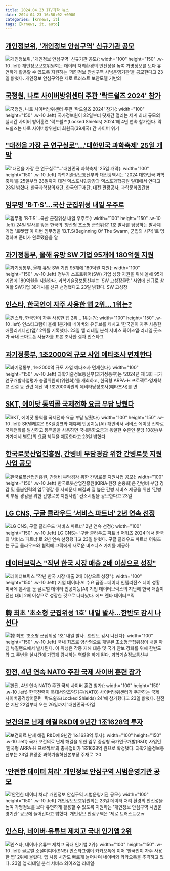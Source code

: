 ```yaml
---
title: 2024.04.23 IT/과학 뉴스
date: 2024-04-23 16:50:02 +0900
categories: [krnews, it]
tags: [krnews, it, auto]
---
```

## [개인정보위, '개인정보 안심구역' 신규기관 공모](https://n.news.naver.com/mnews/article/008/0005029207)

![개인정보위, '개인정보 안심구역' 신규기관 공모](https://mimgnews.pstatic.net/image/origin/008/2024/04/23/5029207.jpg?type=nf220_150){: width="100" height="150" .w-10 .left}
개인정보보호위원회는 데이터 처리환경의 안전성을 높여 가명정보를 보다 유연하게 활용할 수 있도록 지원하는 '개인정보 안심구역 시범운영기관'을 공모한다고 23일 밝혔다. 개인정보 안심구역은 제로 트러스트 보안모델 기반의

## [국정원, 나토 사이버방위센터 주관 '락드쉴즈 2024' 참가](https://n.news.naver.com/mnews/article/030/0003200198)

![국정원, 나토 사이버방위센터 주관 '락드쉴즈 2024' 참가](https://mimgnews.pstatic.net/image/origin/030/2024/04/22/3200198.jpg?type=nf220_150){: width="100" height="150" .w-10 .left}
국가정보원이 22일부터 닷새간 열리는 세계 최대 규모의 실시간 사이버 방어훈련 '락드쉴즈(Locked Shields) 2024'에 4년 연속 참가한다. 락드쉴즈는 나토 사이버방위센터 회원국(39개국) 간 사이버 위기

## ["대전을 가장 큰 연구실로"…'대한민국 과학축제' 25일 개막](https://n.news.naver.com/mnews/article/421/0007498705)

!["대전을 가장 큰 연구실로"…'대한민국 과학축제' 25일 개막](https://mimgnews.pstatic.net/image/origin/421/2024/04/23/7498705.jpg?type=nf220_150){: width="100" height="150" .w-10 .left}
과학기술정보통신부와 대전광역시는 '2024 대한민국 과학축제'를 25일부터 28일까지 대전 엑스포시민광장과 엑스포과학공원 일대에서 연다고 23일 밝혔다. 한국과학창의재단, 한국연구재단, 대전 관광공사, 과학문화민간협

## [임무명 'B·T·S'…국산 군집위성 내일 우주로](https://n.news.naver.com/mnews/article/001/0014646885)

![임무명 'B·T·S'…국산 군집위성 내일 우주로](https://mimgnews.pstatic.net/image/origin/001/2024/04/23/14646885.jpg?type=nf220_150){: width="100" height="150" .w-10 .left}
24일 발사를 앞둔 한국의 '양산형 초소형 군집위성' 1호 발사를 담당하는 발사체기업 '로켓랩'이 이번 임무명을 'B.T.S(Beginning Of The Swarm, 군집의 시작)'로 명명하며 준비가 완료됐음을 알

## [과기정통부, 올해 유망 SW 기업 95개에 180억원 지원](https://n.news.naver.com/mnews/article/003/0012507367)

![과기정통부, 올해 유망 SW 기업 95개에 180억원 지원](https://mimgnews.pstatic.net/image/origin/003/2024/04/23/12507367.jpg?type=nf220_150){: width="100" height="150" .w-10 .left}
정부가 소프트웨어(SW) 기업 성장 지원을 위해 올해 95개 기업에 180억원을 지원한다. 과학기술정보통신부는 'SW 고성장클럽' 사업에 신규로 참여할 SW기업 38개사를 신규 선정했다고 23일 밝혔다. SW 고성장

## [인스타, 한국인이 자주 사용한 앱 2위… 1위는?](https://n.news.naver.com/mnews/article/005/0001690781)

![인스타, 한국인이 자주 사용한 앱 2위… 1위는?](https://mimgnews.pstatic.net/image/origin/005/2024/04/23/1690781.jpg?type=nf220_150){: width="100" height="150" .w-10 .left}
인스타그램이 올해 1분기에 네이버와 유튜브를 제치고 ‘한국인이 자주 사용한 애플리케니션(앱)’ 2위를 기록했다. 23일 앱·리테일 분석 서비스 와이즈앱·리테일·굿즈가 국내 스마트폰 사용자를 표본 조사한 결과 인스타그

## [과기정통부, 1조2000억 규모 사업 예타조사 면제한다](https://n.news.naver.com/mnews/article/016/0002299013)

![과기정통부, 1조2000억 규모 사업 예타조사 면제한다](https://mimgnews.pstatic.net/image/origin/016/2024/04/23/2299013.jpg?type=nf220_150){: width="100" height="150" .w-10 .left}
과학기술정보통신부(과기정통부)는 ‘2024년 제 3회 국가연구개발사업평가 총괄위원회(위원회)’를 개최하고, 한국형 ARPA-H 프로젝트·영재학교 신설 등 관련 예산 약 1조2000억원의 예비타당성조사(예타조사)를 면

## [SKT, 에이닷 통역콜 국제전화 요금 부담 낮췄다](https://n.news.naver.com/mnews/article/016/0002298565)

![SKT, 에이닷 통역콜 국제전화 요금 부담 낮췄다](https://mimgnews.pstatic.net/image/origin/016/2024/04/23/2298565.jpg?type=nf220_150){: width="100" height="150" .w-10 .left}
SK텔레콤은 SK텔링크와 제휴해 인공지능(AI) 개인비서 서비스 에이닷 전화로 국제전화를 발신하고 통역콜을 사용하면 국내통화요금과 동일한 수준인 분당 108원(부가가치세 별도)의 요금 혜택을 제공한다고 23일 밝혔다

## [한국로봇산업진흥원, 간병비 부담경감 위한 간병로봇 지원사업 공모](https://n.news.naver.com/mnews/article/030/0003200496)

![한국로봇산업진흥원, 간병비 부담경감 위한 간병로봇 지원사업 공모](https://mimgnews.pstatic.net/image/origin/030/2024/04/23/3200496.jpg?type=nf220_150){: width="100" height="150" .w-10 .left}
한국로봇산업진흥원(KIRIA·원장 손웅희)은 간병비 부담 경감 및 돌봄인력의 업무경감 등 사회문제 해결과 질 높은 간병 서비스 제공을 위한 '간병비 부담 경감을 위한 간병로봇 지원사업' 컨소시엄을 공모한다고 23일

## [LG CNS, 구글 클라우드 ‘서비스 파트너’ 2년 연속 선정](https://n.news.naver.com/mnews/article/016/0002298566)

![LG CNS, 구글 클라우드 ‘서비스 파트너’ 2년 연속 선정](https://mimgnews.pstatic.net/image/origin/016/2024/04/23/2298566.jpg?type=nf220_150){: width="100" height="150" .w-10 .left}
LG CNS는 ‘구글 클라우드 파트너 어워즈 2024’에서 한국의 ‘서비스 파트너’로 2년 연속 선정됐다고 23일 밝혔다. 구글 클라우드 파트너 어워즈는 구글 클라우드와 협력해 고객에게 새로운 비즈니스 가치를 제공하

## [데이터브릭스 "작년 한국 시장 매출 2배 이상으로 성장"](https://n.news.naver.com/mnews/article/001/0014647797)

![데이터브릭스 "작년 한국 시장 매출 2배 이상으로 성장"](https://mimgnews.pstatic.net/image/origin/001/2024/04/23/14647797.jpg?type=nf220_150){: width="100" height="150" .w-10 .left}
기업 데이터·AI 수요 급증…데이터 인텔리전스 데이 성황 미국에 본사를 둔 글로벌 데이터·인공지능(AI) 기업 데이터브릭스의 지난해 한국 매출이 전년 대비 2배 이상으로 성장한 것으로 나타났다. 에드 렌타 데이터브릭

## [韓 최초 '초소형 군집위성 1호' 내일 발사…한반도 감시 나선다](https://n.news.naver.com/mnews/article/003/0012508447)

![韓 최초 '초소형 군집위성 1호' 내일 발사…한반도 감시 나선다](https://mimgnews.pstatic.net/image/origin/003/2024/04/23/12508447.jpg?type=nf220_150){: width="100" height="150" .w-10 .left}
국내 최초로 양산형으로 개발된 초소형군집위성이 내일 아침 뉴질랜드에서 발사된다. 이 위성은 각종 재해 대응 및 국가 안보 강화를 위해 한반도와 그 주변을 실시간에 가깝게 감시하는 역할을 하게 된다. 과학기술정보통신부

## [한전, 4년 연속 NATO 주관 국제 사이버 훈련 참가](https://n.news.naver.com/mnews/article/003/0012507707)

![한전, 4년 연속 NATO 주관 국제 사이버 훈련 참가](https://mimgnews.pstatic.net/image/origin/003/2024/04/23/12507707.jpg?type=nf220_150){: width="100" height="150" .w-10 .left}
한국전력이 북대서양조약기구(NATO) 사이버방위센터가 주관하는 국제 사이버공격방어훈련 '락드쉴즈(Locked Shields) 24'에 참가했다고 23일 밝혔다. 한전은 지난 22일부터 오는 26일까지 '대한민국-아일

## [보건의료 난제 해결 R&D에 9년간 1조1628억 투자](https://n.news.naver.com/mnews/article/031/0000830971)

![보건의료 난제 해결 R&D에 9년간 1조1628억 투자](https://mimgnews.pstatic.net/image/origin/031/2024/04/23/830971.jpg?type=nf220_150){: width="100" height="150" .w-10 .left}
국가 보건의료 난제 해결을 위한 임무 중심형 국가연구개발(R&D) 사업인 ‘한국형 ARPA-H 프로젝트’의 총사업비가 1조1628억 원으로 확정됐다. 과학기술정보통신부는 23일 류광준 과학기술혁신본부장 주재로 '20

## ['안전한 데이터 처리' 개인정보 안심구역 시범운영기관 공모](https://n.news.naver.com/mnews/article/001/0014647258)

!['안전한 데이터 처리' 개인정보 안심구역 시범운영기관 공모](https://mimgnews.pstatic.net/image/origin/001/2024/04/23/14647258.jpg?type=nf220_150){: width="100" height="150" .w-10 .left}
개인정보보호위원회는 23일 데이터 처리 환경의 안전성을 높여 가명정보를 보다 유연하게 활용할 수 있도록 지원하는 '개인정보 안심구역 시범운영기관' 공모에 들어간다고 밝혔다. 개인정보 안심구역은 '제로 트러스트(Zer

## [인스타, 네이버·유튜브 제치고 국내 인기앱  2위](https://n.news.naver.com/mnews/article/023/0003829983)

![인스타, 네이버·유튜브 제치고 국내 인기앱  2위](https://mimgnews.pstatic.net/image/origin/023/2024/04/23/3829983.jpg?type=nf220_150){: width="100" height="150" .w-10 .left}
글로벌 소셜미디어(SNS) 인스타그램이 카카오톡에 이어 ‘한국인이 자주 사용한 앱’ 2위에 올랐다. 앱 사용 시간도 빠르게 늘어나며 네이버와 카카오톡을 추격하고 있다. 23일 앱·리테일 분석 서비스 와이즈앱·리테일·


